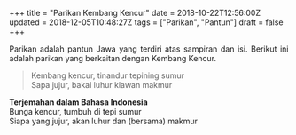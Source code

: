 +++
title = "Parikan Kembang Kencur"
date = 2018-10-22T12:56:00Z
updated = 2018-12-05T10:48:27Z
tags = ["Parikan", "Pantun"]
draft = false
+++

<div dir="ltr" style="text-align: left;" trbidi="on"><div style="text-align: justify;">Parikan adalah pantun Jawa yang terdiri atas sampiran dan isi. Berikut ini adalah parikan yang berkaitan dengan Kembang Kencur.<br /><div style="text-align: left;"><blockquote class="tr_bq">Kembang kencur, tinandur tepining sumur<br />Sapa jujur, bakal luhur klawan makmur<style>@font-face {   font-family: "Times New Roman"; }@font-face {   font-family: "宋体"; }@font-face {   font-family: "SimSun"; }@font-face {   font-family: "Calibri"; }@font-face {   font-family: "SimSun"; }p.MsoNormal { margin: 0pt 0pt 0.0001pt; text-align: justify; font-family: Calibri; }span.msoIns { text-decoration: underline; color: blue; }span.msoDel { text-decoration: line-through; color: red; }div.Section0 { }</style></blockquote></div></div><div style="text-align: justify;"><b>Terjemahan dalam Bahasa Indonesia</b><br />Bunga kencur, tumbuh di tepi sumur<br />Siapa yang jujur, akan luhur dan (bersama) makmur<style>@font-face {   font-family: "Times New Roman"; }@font-face {   font-family: "宋体"; }@font-face {   font-family: "SimSun"; }@font-face {   font-family: "Calibri"; }@font-face {   font-family: "SimSun"; }p.MsoNormal { margin: 0pt 0pt 0.0001pt; text-align: justify; font-family: Calibri; }span.msoIns { text-decoration: underline; color: blue; }span.msoDel { text-decoration: line-through; color: red; }div.Section0 { }</style><span style="font-family: &quot;calibri&quot;; font-size: 10 5000pt;"></span></div></div>
